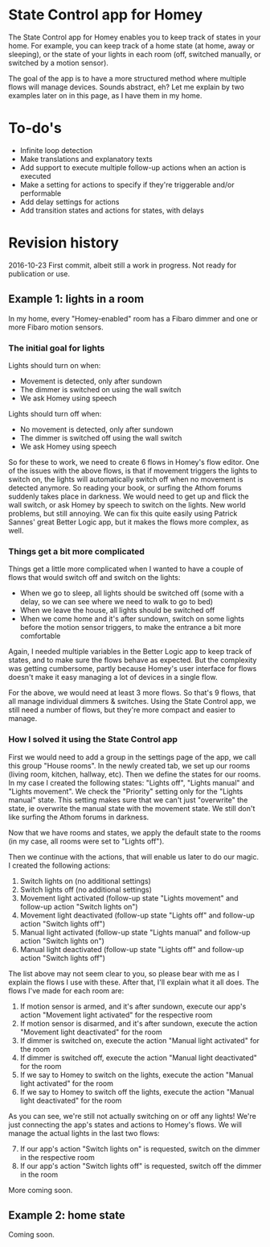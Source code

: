 # State Control app for Homey

The State Control app for Homey enables you to keep track of states in your home. For example, you can keep track of a home state (at home, away or sleeping), or the state of your lights in each room (off, switched manually, or switched by a motion sensor).

The goal of the app is to have a more structured method where multiple flows will manage devices.
Sounds abstract, eh? Let me explain by two examples later on in this page, as I have them in my home.

# To-do's

* Infinite loop detection
* Make translations and explanatory texts
* Add support to execute multiple follow-up actions when an action is executed
* Make a setting for actions to specify if they're triggerable and/or performable
* Add delay settings for actions
* Add transition states and actions for states, with delays

# Revision history

2016-10-23 First commit, albeit still a work in progress. Not ready for publication or use.

## Example 1: lights in a room
In my home, every "Homey-enabled" room has a Fibaro dimmer and one or more Fibaro motion sensors.

### The initial goal for lights
Lights should turn on when:
* Movement is detected, only after sundown
* The dimmer is switched on using the wall switch
* We ask Homey using speech

Lights should turn off when:
* No movement is detected, only after sundown
* The dimmer is switched off using the wall switch
* We ask Homey using speech

So for these to work, we need to create 6 flows in Homey's flow editor.
One of the issues with the above flows, is that if movement triggers the lights to switch on, the lights will automatically switch off when no movement is detected anymore.
So reading your book, or surfing the Athom forums suddenly takes place in darkness. We would need to get up and flick the wall switch, or ask Homey by speech to switch on the lights.
New world problems, but still annoying. We can fix this quite easily using Patrick Sannes' great Better Logic app, but it makes the flows more complex, as well.

### Things get a bit more complicated
Things get a little more complicated when I wanted to have a couple of flows that would switch off and switch on the lights:
* When we go to sleep, all lights should be switched off (some with a delay, so we can see where we need to walk to go to bed)
* When we leave the house, all lights should be switched off
* When we come home and it's after sundown, switch on some lights before the motion sensor triggers, to make the entrance a bit more comfortable

Again, I needed multiple variables in the Better Logic app to keep track of states, and to make sure the flows behave as expected.
But the complexity was getting cumbersome, partly because Homey's user interface for flows doesn't make it easy managing a lot of devices in a single flow.

For the above, we would need at least 3 more flows. So that's 9 flows, that all manage individual dimmers & switches.
Using the State Control app, we still need a number of flows, but they're more compact and easier to manage.

### How I solved it using the State Control app
First we would need to add a group in the settings page of the app, we call this group "House rooms".
In the newly created tab, we set up our rooms (living room, kitchen, hallway, etc).
Then we define the states for our rooms. In my case I created the following states: "Lights off", "Lights manual" and "Lights movement".
We check the "Priority" setting only for the "Lights manual" state. This setting makes sure that we can't just "overwrite" the state, ie overwrite the manual state with the movement state. We still don't like surfing the Athom forums in darkness.

Now that we have rooms and states, we apply the default state to the rooms (in my case, all rooms were set to "Lights off").

Then we continue with the actions, that will enable us later to do our magic.
I created the following actions:

1. Switch lights on (no additional settings)
2. Switch lights off (no additional settings)
3. Movement light activated (follow-up state "Lights movement" and follow-up action "Switch lights on")
4. Movement light deactivated (follow-up state "Lights off" and follow-up action "Switch lights off")
5. Manual light activated (follow-up state "Lights manual" and follow-up action "Switch lights on")
6. Manual light deactivated (follow-up state "Lights off" and follow-up action "Switch lights off")

The list above may not seem clear to you, so please bear with me as I explain the flows I use with these. After that, I'll explain what it all does.
The flows I've made for each room are:

1. If motion sensor is armed, and it's after sundown, execute our app's action "Movement light activated" for the respective room
2. If motion sensor is disarmed, and it's after sundown, execute the action "Movement light deactivated" for the room
3. If dimmer is switched on, execute the action "Manual light activated" for the room
4. If dimmer is switched off, execute the action "Manual light deactivated" for the room
5. If we say to Homey to switch on the lights, execute the action "Manual light activated" for the room
6. If we say to Homey to switch off the lights, execute the action "Manual light deactivated" for the room

As you can see, we're still not actually switching on or off any lights! We're just connecting the app's states and actions to Homey's flows.
We will manage the actual lights in the last two flows:

7. If our app's action "Switch lights on" is requested, switch on the dimmer in the respective room
8. If our app's action "Switch lights off" is requested, switch off the dimmer in the room

More coming soon.

## Example 2: home state

Coming soon.

